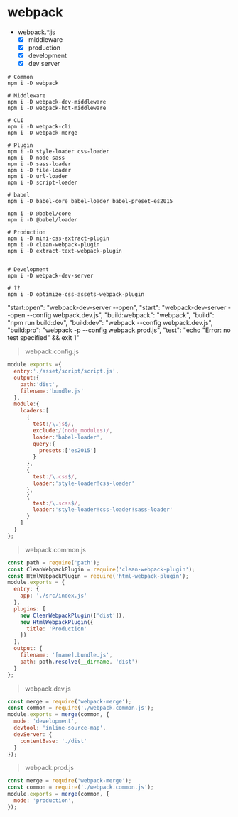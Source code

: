 # webpack

- webpack.*.js
  - [x] middleware
  - [x] production
  - [x] development
  - [x] dev server

```shell
# Common
npm i -D webpack

# Middleware
npm i -D webpack-dev-middleware
npm i -D webpack-hot-middleware

# CLI
npm i -D webpack-cli
npm i -D webpack-merge

# Plugin
npm i -D style-loader css-loader
npm i -D node-sass
npm i -D sass-loader
npm i -D file-loader
npm i -D url-loader
npm i -D script-loader

# babel
npm i -D babel-core babel-loader babel-preset-es2015

npm i -D @babel/core
npm i -D @babel/loader

# Production
npm i -D mini-css-extract-plugin
npm i -D clean-webpack-plugin
npm i -D extract-text-webpack-plugin


# Development
npm i -D webpack-dev-server

# ??
npm i -D optimize-css-assets-webpack-plugin
```


"start:open": "webpack-dev-server --open",
"start": "webpack-dev-server --open --config webpack.dev.js",
"build:webpack": "webpack",
"build": "npm run build:dev",
"build:dev": "webpack --config webpack.dev.js",
"build:pro": "webpack -p --config webpack.prod.js",
"test": "echo \"Error: no test specified\" && exit 1"

> webpack.config.js

```js
module.exports ={
  entry:'./asset/script/script.js',
  output:{
    path:'dist',
    filename:'bundle.js'
  },
  module:{
    loaders:[
      {
        test:/\.js$/,
        exclude:/(node_modules)/,
        loader:'babel-loader',
        query:{
          presets:['es2015']
        }
      },
      {
        test:/\.css$/,
        loader:'style-loader!css-loader'
      },
      {
        test:/\.scss$/,
        loader:'style-loader!css-loader!sass-loader'
      }
    ]
  }
};
```

> webpack.common.js

```javascript
const path = require('path');
const CleanWebpackPlugin = require('clean-webpack-plugin');
const HtmlWebpackPlugin = require('html-webpack-plugin');
module.exports = {
  entry: {
    app: './src/index.js'
  },
  plugins: [
    new CleanWebpackPlugin(['dist']),
    new HtmlWebpackPlugin({
      title: 'Production'
    })
  ],
  output: {
    filename: '[name].bundle.js',
    path: path.resolve(__dirname, 'dist')
  }
};
```

> webpack.dev.js

```javascript
const merge = require('webpack-merge');
const common = require('./webpack.common.js');
module.exports = merge(common, {
  mode: 'development',
  devtool: 'inline-source-map',
  devServer: {
    contentBase: './dist'
  }
});
```

> webpack.prod.js

```javascript
const merge = require('webpack-merge');
const common = require('./webpack.common.js');
module.exports = merge(common, {
  mode: 'production',
});
```